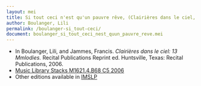 ```yaml
---
layout: mei
title: Si tout ceci n'est qu'un pauvre rêve, (Clairières dans le ciel, 13 mélodies)
author: Boulanger, Lili
permalink: /boulanger-si_tout-ceci/
document: boulanger_si_tout_ceci_nest_quun_pauvre_reve.mei
---
```


- In Boulanger, Lili, and Jammes, Francis. *Clairières dans le ciel: 13 Mmlodies.* Recital Publications Reprint ed. Huntsville, Texas: Recital Publications, 2006.
- <a href="https://tufts-primo.hosted.exlibrisgroup.com/permalink/f/14dinuo/01TUN_ALMA2183970000003851" target="_blank">Music Library Stacks M1621.4.B68 C5 2006</a>
- Other editions available in <a href="https://imslp.org/wiki/Clairi%C3%A8res_dans_le_ciel_(Boulanger%2C_Lili)" target="_blank">IMSLP</a>
